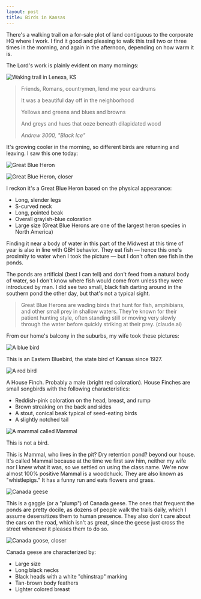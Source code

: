 ```yaml
---
layout: post
title: Birds in Kansas
---
```


There's a walking trail on a for-sale plot of land contiguous to the corporate HQ where I work. I find it good and pleasing to walk this trail two or three times in the morning, and again in the afternoon, depending on how warm it is.

The Lord's work is plainly evident on many mornings:

![Waking trail in Lenexa, KS](https://belmead.github.io/blog/images/walking-trail-oct-10-2024.jpg "Walking trail in Lenexa, KS")

> Friends, Romans, countrymen, lend me your eardrums
> 
> It was a beautiful day off in the neighborhood
> 
> Yellows and greens and blues and browns
> 
> And greys and hues that ooze beneath dilapidated wood
> 
> <em>Andrew 3000, "Black Ice"</em>

It's growing cooler in the morning, so different birds are returning and leaving. I saw this one today:

![Great Blue Heron](https://belmead.github.io/blog/images/kansas-bird-1.heic "Great Blue Heron")

![Great Blue Heron, closer](https://belmead.github.io/blog/images/kansas-bird-1-larger.jpg "Great Blue Heron, closer")

I reckon it's a Great Blue Heron based on the physical appearance:

- Long, slender legs 
- S-curved neck
- Long, pointed beak
- Overall grayish-blue coloration
- Large size (Great Blue Herons are one of the largest heron species in North America)

Finding it near a body of water in this part of the Midwest at this time of year is also in line with GBH behavior. They eat fish — hence this one's proximity to water when I took the picture — but I don't often see fish in the ponds.

The ponds are artificial (best I can tell) and don't feed from a natural body of water, so I don't know where fish would come from unless they were introduced by man. I did see two small, black fish darting around in the southern pond the other day, but that's not a typical sight. 

> Great Blue Herons are wading birds that hunt for fish, amphibians, and other small prey in shallow waters. They're known for their patient hunting style, often standing still or moving very slowly through the water before quickly striking at their prey. (claude.ai)

From our home's balcony in the suburbs, my wife took these pictures:

![A blue bird](https://belmead.github.io/blog/images/missouri-blue-bird-1.heic "A blue bird")

This is an Eastern Bluebird, the state bird of Kansas since 1927.

![A red bird](https://belmead.github.io/blog/images/missouri-red-bird-1.heic "A red bird")

A House Finch. Probably a male (bright red coloration). House Finches are small songbirds with the following characteristics:

- Reddish-pink coloration on the head, breast, and rump
- Brown streaking on the back and sides
- A stout, conical beak typical of seed-eating birds
- A slightly notched tail

![A mammal called Mammal](https://belmead.github.io/blog/images/missouri-mammal.heic "A mammal called Mammal")

This is not a bird.

This is Mammal, who lives in the pit? Dry retention pond? beyond our house. It's called Mammal because at the time we first saw him, neither my wife nor I knew what it was, so we settled on using the class name. We're now almost 100% positive Mammal is a woodchuck. They are also known as "whistlepigs." It has a funny run and eats flowers and grass.

![Canada geese](https://belmead.github.io/blog/images/geese-1.jpg "Canada geese")

This is a gaggle (or a "plump") of Canada geese. The ones that frequent the ponds are pretty docile, as dozens of people walk the trails daily, which I assume desensitizes them to human presence. They also don't care about the cars on the road, which isn't as great, since the geese just cross the street whenever it pleases them to do so.

![Canada goose, closer](https://belmead.github.io/blog/images/geese-2.jpg "Canada goose, closer")

Canada geese are characterized by:

- Large size
- Long black necks
- Black heads with a white "chinstrap" marking
- Tan-brown body feathers
- Lighter colored breast
